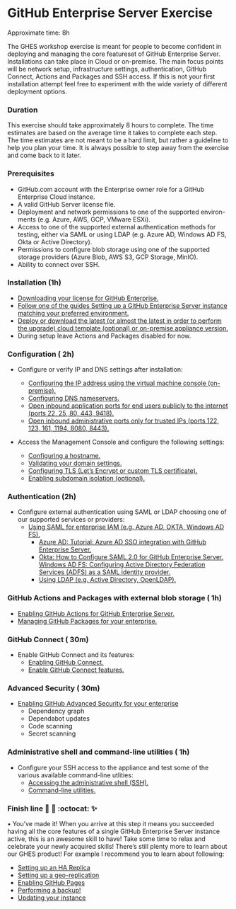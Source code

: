 # GitHub Enterprise Server Exercise
Approximate time: 8h

The GHES workshop exercise is meant for people to become confident in deploying and managing the core featureset of GitHub Enterprise Server. Installations can take place in Cloud or on-premise. The main focus points will be network setup, infrastructure settings, authentication, GitHub Connect, Actions and Packages and SSH access. If this is not your first installation attempt feel free to experiment with the wide variety of different deployment options.

### Duration
This exercise should take approximately 8 hours to complete. The time estimates are based on the average time it takes to complete each step. The time estimates are not meant to be a hard limit, but rather a guideline to help you plan your time. It is always possible to step away from the exercise and come back to it later.


### Prerequisites
- GitHub.com account with the Enterprise owner role for a GitHub Enterprise Cloud instance.
- A valid GitHub Server license file.
- Deployment and network permissions to one of the supported environ-
ments (e.g. Azure, AWS, GCP, VMware ESXi).
- Access to one of the supported external authentication methods for testing,
either via SAML or using LDAP (e.g. Azure AD, Windows AD FS, Okta or Active Directory).
- Permissions to configure blob storage using one of the supported storage
providers (Azure Blob, AWS S3, GCP Storage, MinIO).
- Ability to connect over SSH.

### Installation (1h)
- [Downloading your license for GitHub Enterprise.](https://docs.github.com/en/enterprise-server@3.10/billing/managing-your-license-for-github-enterprise/downloading-your-license-for-github-enterprise)
- [Follow one of the guides Setting up a GitHub Enterprise Server instance matching your preferred environment.](https://docs.github.com/en/enterprise-server@3.10/admin/installation/setting-up-a-github-enterprise-server-instance)
- [Deploy or download the latest (or almost the latest in order to perform the upgrade) cloud template (optional) or on-premise appliance version.](https://enterprise.github.com/releases/)
- During setup leave Actions and Packages disabled for now.


### Configuration ( 2h)
- Configure or verify IP and DNS settings after installation:
  - [Configuring the IP address using the virtual machine console (on-premise).](https://docs.github.com/en/enterprise-server@3.10/admin/configuration/configuring-network-settings/configuring-the-ip-address-using-the-virtual-machine-console)
  - [Configuring DNS nameservers.](https://docs.github.com/en/enterprise-server@3.10/admin/configuration/configuring-network-settings/configuring-dns-nameservers)
  - [Open inbound application ports for end users publicly to the internet (ports 22, 25, 80, 443, 9418).](https://docs.github.com/en/enterprise-server@3.10/admin/configuration/configuring-network-settings/network-ports#application-ports-for-end-users)
  - [Open inbound administrative ports only for trusted IPs (ports 122, 123, 161, 1194, 8080, 8443).](https://docs.github.com/en/enterprise-server@3.10/admin/configuration/configuring-network-settings/network-ports#administrative-ports)

- Access the Management Console and configure the following settings:
  - [Configuring a hostname.](https://docs.github.com/en/enterprise-server@3.10/admin/configuration/configuring-network-settings/configuring-the-hostname-for-your-instance)
  - [Validating your domain settings.](https://docs.github.com/en/enterprise-server@3.10/admin/configuration/configuring-network-settings/validating-your-domain-settings)
  - [Configuring TLS (Let’s Encrypt or custom TLS certificate).](https://docs.github.com/en/enterprise-server@3.10/admin/configuration/hardening-security-for-your-enterprise/configuring-tls)
  - [Enabling subdomain isolation (optional).](https://docs.github.com/en/enterprise-server@3.10/admin/configuration/hardening-security-for-your-enterprise/enabling-subdomain-isolation)


### Authentication (2h)
- Configure external authentication using SAML or LDAP choosing one of our supported services or providers:
  - [Using SAML for enterprise IAM (e.g. Azure AD, OKTA, Windows AD FS).](https://docs.github.com/en/enterprise-server@3.10/admin/identity-and-access-management/using-saml-for-enterprise-iam)
    - [Azure AD: Tutorial: Azure AD SSO integration with GitHub Enterprise Server.](https://learn.microsoft.com/en-us/entra/identity/saas-apps/github-ae-tutorial)
    - [Okta: How to Configure SAML 2.0 for GitHub Enterprise Server. Windows AD FS: Configuring Active Directory Federation Services (ADFS) as a SAML identity provider.](https://saml-doc.okta.com/SAML_Docs/How-to-Configure-SAML-2.0-for-Github_Enterprise.html)
    - [Using LDAP (e.g. Active Directory, OpenLDAP).](https://gist.github.com/nicklegan/b3c5d6beb1752f6459d7d37f04540245)

### GitHub Actions and Packages with external blob storage ( 1h)
- [Enabling GitHub Actions for GitHub Enterprise Server.](https://docs.github.com/en/enterprise-server@3.10/admin/github-actions/enabling-github-actions-for-github-enterprise-server)
- [Managing GitHub Packages for your enterprise.](https://docs.github.com/en/enterprise-server@3.10/admin/packages)

### GitHub Connect ( 30m)
- Enable GitHub Connect and its features: 
  - [Enabling GitHub Connect.](https://docs.github.com/en/enterprise-server@3.10/admin/configuration/configuring-github-connect/managing-github-connect#enabling-github-connect)
  - [Enable GitHub Connect features.](https://docs.github.com/en/enterprise-server@3.10/admin/configuration/configuring-github-connect/about-github-connect#github-connect-features)

### Advanced Security ( 30m)
- [Enabling GitHub Advanced Security for your enterprise](https://docs.github.com/en/enterprise-server@3.10/admin/code-security/managing-github-advanced-security-for-your-enterprise/enabling-github-advanced-security-for-your-enterprise)
  - Dependency graph
  - Dependabot updates 
  - Code scanning
  - Secret scanning


### Administrative shell and command-line utilities ( 1h)
- Configure your SSH access to the appliance and test some of the various available command-line utlities:
  - [Accessing the administrative shell (SSH).](https://docs.github.com/en/enterprise-server@3.10/admin/administering-your-instance/administering-your-instance-from-the-command-line/accessing-the-administrative-shell-ssh)
  - [Command-line utilities.](https://docs.github.com/en/enterprise-server@3.10/admin/administering-your-instance/administering-your-instance-from-the-command-line/command-line-utilities)

### Finish line :checkered_flag: :rocket: :octocat: :sparkles:
• You’ve made it! When you arrive at this step it means you succeeded having all the core features of a single GitHub Enterprise Server instance active, this is an awesome skill to have! Take some time to relax and celebrate your newly acquired skills! There’s still plenty more to learn about our GHES product! For example I recommend you to learn about following:

- [Setting up an HA Replica]()
- [Setting up a geo-replication]()
- [Enabling GitHub Pages]()
- [Performing a backup!]()
- [Updating your instance]()
